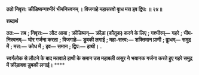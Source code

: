 **ततो निवृत्त: क्रीडिष्यन्गश्भीरं भीमनिस्वनम् ।** **विजगाहे महासत्त्वो वाॄध मत्त इव द्विप: ॥ २४॥** 

**शब्दार्थ** 

**तत:—** **तब** **; निवृत्त:—** **लौट आया** **; क्रीडिष्यन्—** **क्रीड़ा (कौतुक) करने के लिए** **; गश्भीरम्—** **गहरे** **; भीम-निस्वनम्—** **घोर गर्जना करता** **; विजगाहे—** **डुबकी लगाई** **; महा-सत्त्व:—** **शक्तिमान प्राणी** **; वाॢधम्—** **समुद्र में** **; मत्त:—** **क्रोध में** **;** **इव—** **समान** **; द्विप:—** **हाथी।** **.** 

**स्वर्गलोक से लौटने के बाद मतवाले हाथी के समान उस महाबली असुर ने** **भयानक गर्जना करते हुए गहरे समुद्र में क्रीड़ावश डुबकी लगाई।** **** 
